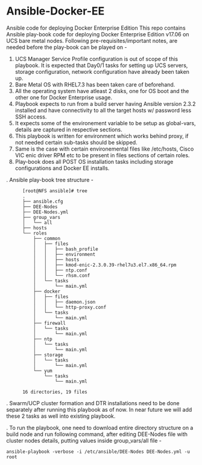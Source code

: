 # Ansible-Docker-EE
Ansible code for deploying Docker Enterprise Edition
This repo contains Ansible play-book code for deploying Docker Enterprise Edition v17.06 on UCS bare metal nodes. Following pre-requisites/important notes, are needed before the play-book can be played on -

  1. UCS Manager Service Profile configuration is out of scope of this playbook. It is expected that Day0/1 tasks for setting up UCS servers, storage configuration, network configuration have already been taken up. 
  2. Bare Metal OS with RHEL7.3 has been taken care of beforehand.
  3. All the operating system have atleast 2 disks, one for OS boot and the other one for Docker Enterprise usage.
  4. Playbook expects to run from a build server having Ansible version 2.3.2 installed and have connectivity to all the target hosts w/ password less SSH access. 
  5. It expects some of the environement variable to be setup as global-vars, details are captured in respective sections.
  6. This playbook is written for environment which works behind proxy, if not needed certain sub-tasks should be skipped.
  7. Same is the case with certain environemental files like /etc/hosts, Cisco VIC enic driver RPM etc to be present in files sections of certain roles.
  8. Play-book does all POST OS installation tasks including storage configurations and Docker EE installs. 
  
  
. Ansible play-book tree structure -

          [root@NFS ansible]# tree
          .
          ├── ansible.cfg
          ├── DEE-Nodes
          ├── DEE-Nodes.yml
          ├── group_vars
          │   └── all
          ├── hosts
          └── roles
              ├── common
              │   ├── files
              │   │   ├── bash_profile
              │   │   ├── environment
              │   │   ├── hosts
              │   │   ├── kmod-enic-2.3.0.39-rhel7u3.el7.x86_64.rpm
              │   │   ├── ntp.conf
              │   │   └── rhsm.conf
              │   └── tasks
              │       └── main.yml
              ├── docker
              │   ├── files
              │   │   ├── daemon.json
              │   │   └── http-proxy.conf
              │   └── tasks
              │       └── main.yml
              ├── firewall
              │   └── tasks
              │       └── main.yml
              ├── ntp
              │   └── tasks
              │       └── main.yml
              ├── storage
              │   └── tasks
              │       └── main.yml
              └── yum
                  └── tasks
                      └── main.yml

          16 directories, 19 files   

. Swarm/UCP cluster formation and DTR installations need to be done separately after running this playbook as of now. In near future we will add these 2 tasks as well into existing playbook. 

. To run the playbook, one need to download entire directory structure on a build node and run following command, after editing DEE-Nodes file with cluster nodes details, putting values inside group_vars/all file -

  `ansible-playbook -verbose -i /etc/ansible/DEE-Nodes DEE-Nodes.yml -u root` 
